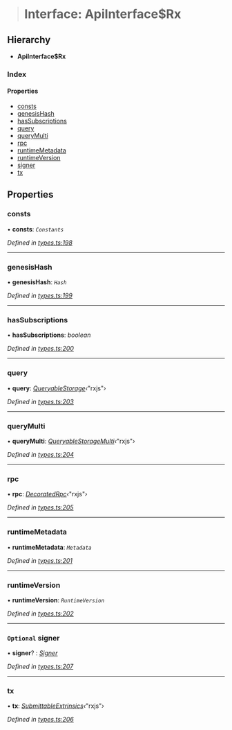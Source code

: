 > # Interface: ApiInterface$Rx

## Hierarchy

* **ApiInterface$Rx**

### Index

#### Properties

* [consts](_types_.apiinterface_rx.md#consts)
* [genesisHash](_types_.apiinterface_rx.md#genesishash)
* [hasSubscriptions](_types_.apiinterface_rx.md#hassubscriptions)
* [query](_types_.apiinterface_rx.md#query)
* [queryMulti](_types_.apiinterface_rx.md#querymulti)
* [rpc](_types_.apiinterface_rx.md#rpc)
* [runtimeMetadata](_types_.apiinterface_rx.md#runtimemetadata)
* [runtimeVersion](_types_.apiinterface_rx.md#runtimeversion)
* [signer](_types_.apiinterface_rx.md#optional-signer)
* [tx](_types_.apiinterface_rx.md#tx)

## Properties

###  consts

• **consts**: *`Constants`*

*Defined in [types.ts:198](https://github.com/polkadot-js/api/blob/9abbaab/packages/api/src/types.ts#L198)*

___

###  genesisHash

• **genesisHash**: *`Hash`*

*Defined in [types.ts:199](https://github.com/polkadot-js/api/blob/9abbaab/packages/api/src/types.ts#L199)*

___

###  hasSubscriptions

• **hasSubscriptions**: *boolean*

*Defined in [types.ts:200](https://github.com/polkadot-js/api/blob/9abbaab/packages/api/src/types.ts#L200)*

___

###  query

• **query**: *[QueryableStorage](_types_.queryablestorage.md)‹*"rxjs"*›*

*Defined in [types.ts:203](https://github.com/polkadot-js/api/blob/9abbaab/packages/api/src/types.ts#L203)*

___

###  queryMulti

• **queryMulti**: *[QueryableStorageMulti](../modules/_types_.md#queryablestoragemulti)‹*"rxjs"*›*

*Defined in [types.ts:204](https://github.com/polkadot-js/api/blob/9abbaab/packages/api/src/types.ts#L204)*

___

###  rpc

• **rpc**: *[DecoratedRpc](_types_.decoratedrpc.md)‹*"rxjs"*›*

*Defined in [types.ts:205](https://github.com/polkadot-js/api/blob/9abbaab/packages/api/src/types.ts#L205)*

___

###  runtimeMetadata

• **runtimeMetadata**: *`Metadata`*

*Defined in [types.ts:201](https://github.com/polkadot-js/api/blob/9abbaab/packages/api/src/types.ts#L201)*

___

###  runtimeVersion

• **runtimeVersion**: *`RuntimeVersion`*

*Defined in [types.ts:202](https://github.com/polkadot-js/api/blob/9abbaab/packages/api/src/types.ts#L202)*

___

### `Optional` signer

• **signer**? : *[Signer](_types_.signer.md)*

*Defined in [types.ts:207](https://github.com/polkadot-js/api/blob/9abbaab/packages/api/src/types.ts#L207)*

___

###  tx

• **tx**: *[SubmittableExtrinsics](_types_.submittableextrinsics.md)‹*"rxjs"*›*

*Defined in [types.ts:206](https://github.com/polkadot-js/api/blob/9abbaab/packages/api/src/types.ts#L206)*